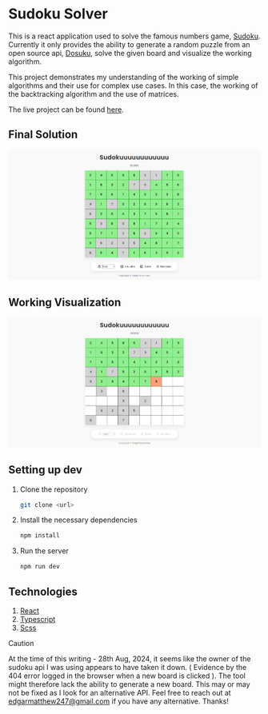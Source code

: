 # Sudoku Solver

This is a react application used to solve the famous numbers game, [Sudoku](https://sudoku.com). Currently it only provides the ability to generate a random puzzle from an open source api, [Dosuku](https://sudoku-api.vercel.app/), solve the given board and visualize the working algorithm.

This project demonstrates my understanding of the working of simple algorithms and their use for complex use cases. In this case, the working of the backtracking algorithm and the use of matrices.

The live project can be found [here](https://sudoku-solver-eight-pi.vercel.app/).

## Final Solution
![Final Solution](./screenshots/complete.png)

## Working Visualization
![Visualization](./screenshots/solving.png)

## Setting up dev
1. Clone the repository
   ```bash
   git clone <url>
   ```
2. Install the necessary dependencies
   ```bash
   npm install
   ```
3. Run the server
   ```bash
   npm run dev
   ```

## Technologies
1. [React](https://react.dev/)
2. [Typescript](https://www.typescriptlang.org/)
3. [Scss](https://sass-lang.com/)

> [!CAUTION]
> At the time of this writing - 28th Aug, 2024, it seems like the owner of the sudoku api I was using appears to have taken it down. ( Evidence by the 404 error logged in the browser when a new board is clicked ). The tool might therefore lack the ability to generate a new board. This may or may not be fixed as I look for an alternative API. Feel free to reach out at [edgarmatthew247@gmail.com](mailto:edgarmatthew247@gmail.com) if you have any alternative. Thanks!